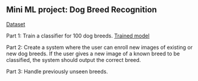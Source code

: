 ## Mini ML project: Dog Breed Recognition

[Dataset](https://drive.google.com/u/0/uc?id=1Xrr_C0ho9UpOarWBluK4pTY1ps92EqxR)

Part 1: Train a classifier for 100 dog breeds. [Trained model](https://drive.google.com/uc?id=1UyLNp68kYoZglzfyDOduEPzXcS6sJwR4)

Part 2: Create a system where the user can enroll new images of existing or new dog breeds. If the user gives a new image of a known breed to be classified, the system should output the correct breed.

Part 3: Handle previously unseen breeds.
